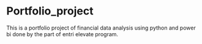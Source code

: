 # Portfolio_project
This is a portfolio project of financial data analysis using python and power bi done by the part of entri elevate program.
